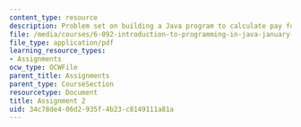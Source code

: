 ```yaml
---
content_type: resource
description: Problem set on building a Java program to calculate pay for hourly employees.
file: /media/courses/6-092-introduction-to-programming-in-java-january-iap-2010/34c78de406d2935f4b23c8149111a81a_MIT6_092IAP10_assn02.pdf
file_type: application/pdf
learning_resource_types:
- Assignments
ocw_type: OCWFile
parent_title: Assignments
parent_type: CourseSection
resourcetype: Document
title: Assignment 2
uid: 34c78de4-06d2-935f-4b23-c8149111a81a
---
```

